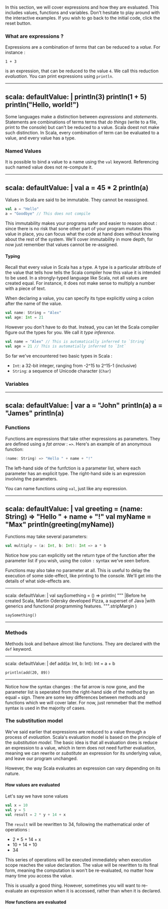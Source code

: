 In this section, we will cover expressions and how they are evaluated. This includes values, functions and variables.
Don't hesitate to play around with the interactive examples. If you wish to go back to the initial code, click the reset
button.

### What are expressions ?

Expressions are a combination of *terms* that can be reduced to a *value*. For instance :

```
1 + 3
```

is an expression, that can be reduced to the value `4`. We call this reduction *evaluation*. You can print
expressions using `println`.

----
scala:
  defaultValue: |
    println(3) 
    println(1 + 5)
    println("Hello, world!")
----

Some languages make a distinction between *expressions* and *statements*. Statements are combinations of terms terms that
*do things* (write to a file, print to the console) but can't be reduced to a value. Scala doest not make such distinction.
In Scala, every combination of term can be evaluated to a value, and every value has a type.

### Named Values

It is possible to bind a value to a name using the `val` keyword. 
Referencing such named value does not re-compute it.

----
scala:
  defaultValue: |
    val a = 45 * 2
    println(a)
----

Values in Scala are said to be immutable. They cannot be reassigned.

```scala
val a = "Hello"
a = "Goodbye" // This does not compile
```

This immutability makes your programs safer and easier to reason about : since there is no risk that
sone other part of your program mutates this value in place, you can focus what the code at hand does without
knowing about the rest of the system. We'll cover immutability in more depth, for now just remember that values
cannot be re-assigned.

#### Typing

Recall that every value in Scala has a type. A type is a particular attribute of the value that tells
how tells the Scala compiler how this value it is intended to be used. In a strongly-typed language like Scala,
not all values are created equal. For instance, it does not make sense to multiply a number with a piece of text.

When declaring a value, you can specify its type explicitly using
a colon after the name of the value.

```scala
val name: String = "Alex"
val age: Int = 21
```

However you don't have to do that. Instead, you can let the Scala compiler figure out the types for you.
We call it *type inference*.

```scala
val name = "Alex" // This is automatically inferred to `String`
val age = 21 // This is automatially inferred to `Int`
```

So far we've encountered two basic types in Scala :

- `Int`: a 32-bit integer, ranging from -2^15 to 2^15-1 (inclusive)
- `String`: a sequence of Unicode character (`Char`)

### Variables


----
scala:
  defaultValue: |
    var a = "John"
    println(a)
    a = "James"
    println(a)
----

### Functions

Functions are expressions that take other expressions as parameters. They are defined using a *fat arrow* : `=>`.
Here's an example of an anonymous function:

```scala
(name: String) => "Hello " + name + "!"
```
The left-hand side of the funfction is a parameter list, where each parameter has an explicit type. The right-hand side
is an expression involving the parameters.

You can name functions using `val`, just like any expression.

----
scala:
  defaultValue: |
    val greeting = (name: String) => "Hello " + name + "!"
    val myName = "Max"
    println(greeting(myName))
----

Functions may take several parameters:

```scala
val multiply = (a: Int, b: Int): Int => a * b
```

Notice how you can explicitly set the return type of the function after the parameter list if you wish, using
the colon `:` syntax we've seen before.

Functions may also take no parameter at all. This is useful to delay the execution of some side-effect, like
printing to the console. We'll get into the details of what side-effects are.

----
scala:
  defaultValue: |
    val saySomething = () => println(
      """
      |Before he created Scala, Martin Odersky developed Pizza, a superset of Java
      |with generics and functional programming features.
      """.stripMargin
    )

    saySomething()
----

### Methods

Methods look and behave almost like functions. They are declared with the `def` keyword.

----
scala:
  defaultValue: |
    def add(a: Int, b: Int): Int = a + b

    println(add(20, 89))
----

Notice how the syntax changes : the fat arrow is now gone, and the parameter list is seperated from the right-hand side of the method by an equal `=` sign.
There are some key differences between methods and functions which we will cover later. For now, just remmeber that the method syntax is used in the majority of cases.

### The substitution model

We've said earlier that expressions are reduced to a value through a process of *evaluation*. Scala's evaluation model is based on the principle of the *substitution model*.
The basic idea is that all evaluation does is reduce an expression to a value, which in term does not need further evaluation, meaning we can rewrite or *substitute* an expression
for its underlying value, and leave our program unchanged.

However, the way Scala evaluates an expression can vary depending on its nature.

#### How values are evaluated

Let's say we have sone values

```scala
val x = 10
val y = 5
val result = 2 * y + 14 + x
```

The `result` will be rewritten to 34, following the mathematical order of operations :

- 2 * 5 + 14 + x
- 10 + 14 + 10
- 34

This series of operations will be executed immediately when execution scope reaches the value declaration. The value will be rewritten to its final form, meaning the
computation is won't be re-evaluated, no matter how many time you access the value.

This is usually a good thing. However, sometimes you will want to re-evaluate an expression when it is accessed, rather than when it is declared.

#### How functions are evaluated
